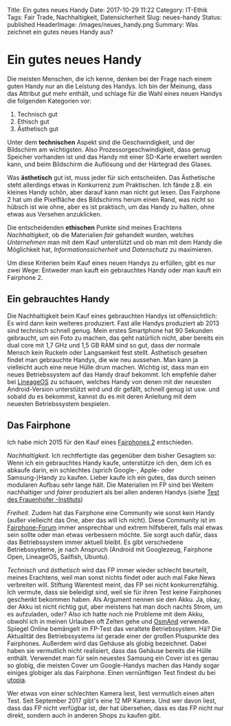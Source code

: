 Title: Ein gutes neues Handy
Date: 2017-10-29 11:22
Category: IT-Ethik
Tags: Fair Trade, Nachhaltigkeit, Datensicherheit
Slug: neues-handy
Status: published
HeaderImage: /images/neues_handy.png
Summary: Was zeichnet ein gutes neues Handy aus?

# Ein gutes neues Handy

Die meisten Menschen, die ich kenne, denken bei der Frage nach einem guten Handy nur an die Leistung des Handys. Ich bin der Meinung, dass das Attribut *gut* mehr enthält, und schlage für die Wahl eines neuen Handys die folgenden Kategorien vor:

1. Technisch gut
2. Ethisch gut
3. Ästhetisch gut

Unter dem **technischen** Aspekt sind die Geschwindigkeit, und der Bildschirm am wichtigsten. Also Prozessorgeschwindigkeit, dass genug Speicher vorhanden ist und das Handy mit einer SD-Karte erweitert werden kann, und beim Bildschirm die Auflösung und der Härtegrad des Glases.

Was **ästhetisch** gut ist, muss jeder für sich entscheiden. Das Ästhetische steht allerdings etwas in Konkurrenz zum Praktischen. Ich fände z.B. ein kleines Handy schön, aber darauf kann man nicht gut lesen. Das Fairphone 2 hat um die Pixelfläche des Bildschirms herum einen Rand, was nicht so hübsch ist wie ohne, aber es ist praktisch, um das Handy zu halten, ohne etwas aus Versehen anzuklicken.

Die entscheidenden **ethischen** Punkte sind meines Erachtens *Nachhaltigkeit*, ob die Materialien *fair* gehandelt wurden, welches *Unternehmen* man mit dem Kauf unterstützt und ob man mit dem Handy die Möglichkeit hat, *Informationssicherheit* und *Datenschutz* zu maximieren.

Um diese Kriterien beim Kauf eines neuen Handys zu erfüllen, gibt es nur zwei Wege: Entweder man kauft ein gebrauchtes Handy oder man kauft ein Fairphone 2.

## Ein gebrauchtes Handy
Die Nachhaltigkeit beim Kauf eines gebrauchten Handys ist offensichtlich: Es wird dann kein weiteres produziert.
Fast alle Handys produziert ab 2013 sind technisch schnell genug. Mein erstes Smartphone hat 90 Sekunden gebraucht, um ein Foto zu machen, das geht natürlich nicht, aber bereits ein dual core mit 1,7 GHz und 1,5 GB RAM sind so gut, dass der normale Mensch kein Ruckeln oder Langsamkeit fest stellt. Ästhetisch gesehen findet man gebrauchte Handys, die wie neu aussehen. Man kann ja vielleicht auch eine neue Hülle drum machen.
Wichtig ist, dass man ein neues Betriebssystem auf das Handy drauf bekommt. Ich empfehle daher bei [LineageOS](https://download.lineageos.org/) zu schauen, welches Handy von denen mit der neuesten Android-Version unterstützt wird und dir gefällt, schnell genug ist usw. und sobald du es bekommst, kannst du es mit deren Anleitung mit dem neuesten Betriebssystem bespielen.

## Das Fairphone
Ich habe mich 2015 für den Kauf eines [Fairphones 2](https://www.vireo.de/fairphone/fairphone/3758/fairphone-2) entschieden.

*Nachhaltigkeit.* Ich rechtfertigte das gegenüber dem bisher Gesagtem so: Wenn ich ein gebrauchtes Handy kaufe, unterstütze ich den, dem ich es abkaufe darin, ein schlechtes (sprich Google-, Apple- oder Samsung-)Handy zu kaufen. Lieber kaufe ich ein gutes, das durch seinen modularen Aufbau sehr lange hält.
Die Materialien im FP sind bei Weitem nachhaltiger und *fairer* produziert als bei allen anderen Handys (siehe [Test des Frauenhofer -Instituts](https://www.izm.fraunhofer.de/de/news_events/tech_news/fairphone-2-_-nachhaltigkeitstest-bestanden.html))

*Freiheit.* Zudem hat das Fairphone eine Community wie sonst kein Handy (außer vielleicht das One, aber das will ich nicht). Diese Community ist im [Fairphone-Forum](https://forum.fairphone.com/) immer ansprechbar und extrem hilfsbereit, falls mal etwas sein sollte oder man etwas verbessern möchte. Sie sorgt auch dafür, dass das Betriebssystem immer aktuell bleibt. Es gibt verschiedene Betriebssysteme, je nach Anspruch (Android mit Googlezeug, Fairphone Open, LineageOS, Sailfish, Ubuntu).

*Technisch* und *ästhetisch* wird das FP immer wieder schlecht beurteilt, meines Erachtens, weil man sonst nichts findet oder auch mal Fake News verbreiten will. Stiftung Warentest meint, das FP sei nicht konkurrenzfähig. Ich vermute, dass sie beleidigt sind, weil sie für ihren Test keine Fairphones geschenkt bekommen haben. Als Argument nennen sie den Akku. Ja, okay, der Akku ist nicht richtig gut, aber meistens hat man doch nachts Strom, um es aufzuladen, oder? Also ich hatte noch nie Probleme mit dem Akku, obwohl ich in meinen Urlauben oft Zelten gehe und [OsmAnd](https://f-droid.org/packages/#q=osmand) verwende. Spiegel Online bemängelt im FP-Test das veraltete Betriebssystem. Hä? Die Aktualität des Betriebssystems ist gerade einer der großen Pluspunkte des Fairphones. Außerdem wird das Gehäuse als globig bezeichnet. Dabei haben sie vermutlich nicht realisiert, dass das Gehäuse bereits die Hülle enthält. Verwendet man für sein neuestes Samsung ein Cover ist es genau so globig, die meisten Cover um Google-Handys machen das Handy sogar einiges globiger als das Fairphone. Einen vernünftigen Test findest du bei [utopia](https://utopia.de/ratgeber/test-fairphone-2/).

Wer etwas von einer schlechten Kamera liest, liest vermutlich einen alten Test. Seit September 2017 gibt's eine 12 MP Kamera. Und wer davon liest, dass das FP nicht verfügbar ist, der hat übersehen, dass es das FP nicht nur direkt, sondern auch in anderen Shops zu kaufen gibt.

<!-- ### FP vs. A3
Zum Schluss noch ein Kommentar zum Vergleich des Fairphones mit dem Samsung A3 aus aktuellem Anlass.
* Mein FP wiegt 172 g, das A3 mit Hülle 123 g, Pluspunkt für Samsung. Mir ist das Gewicht bisher übrigens nie negativ aufgefallen.
* Der Akku des A3 (1900 mAh) ist schlechter als der des FPs (2400 mAh) - aber wie gesagt finde ich, dass der Akku kein relevantes Argument ist. Aber der Akku des A3 ist fest verbaut, also klarer Minuspunkt.
* Die Strahlungswerte des FPs sind besser.
* Man vergleiche die Abmessungen des A3 mit Hülle (137 x 68 x 9) mit denen des FPs (144 x 75 x 12) - die Relevanz dieser 3-7 mm möge jeder selbst beurteilen, aber jeder möge auch bitte mal drüber nachdenken, wie relevant das Argument der Abmessungen ist.
* Das Display des FP ist viel besser: die Auflösung und der Härtegrad
* Das FP ist schneller und hat mehr Speicher
* Das A3 hat nur ein Android 4
* Die Kamera das FP ist besser
* Das Wlan-Modul des FPs ist schneller
* Das A3 kostet halb so viel wie das FP. Schön für den eigenen Geldbeutel, aber das Geld kriegt ein Unternehmen, das seit es existiert quasi nichts für Transparenz, fairen Handel und Nachhaltigkeit tut. -->
